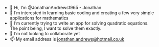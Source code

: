 - 👋 Hi, I’m @JonathanAndrews1965 - Jonathan
- 👀 I’m interested in learning basic coding and creating a few very simple applications for mathematics
- 🌱 I’m currently trying to write an app for solving quadratic equations. The point being, I want to solve them exactly.
- 💞️ I’m not looking to collaborate yet
- 📫 My email address is jonathan.andrews@hotmail.co.uk

